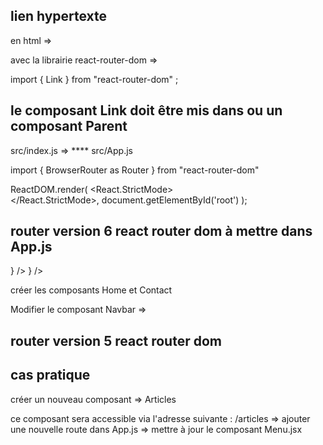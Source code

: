 ## lien hypertexte

en html => <a href=""></a>

avec la librairie react-router-dom => <Link to=""></Link>

import { Link } from "react-router-dom" ;

## le composant Link doit être mis dans <BrowserRouter> ou un composant Parent

src/index.js => ****
src/App.js

import { BrowserRouter as Router } from "react-router-dom"

ReactDOM.render(
  <React.StrictMode>
    <Router>
      <App />
    </Router>  
  </React.StrictMode>,
  document.getElementById('root')
);

## router version 6 react router dom à mettre dans App.js

<Routes>
    <Route path="/" element={<Home />} />
    <Route path="/contact" element={<Contact />} />
</Routes>

créer les composants Home et Contact 

Modifier le composant Navbar => <Link to="/"> <Link to="/contact"> 


## router version 5 react router dom

<Switch>
    <Route path="/" exact component={Home} />
    <Route path="/contact" component={Contact} />
</Switch>

## cas pratique 

créer un nouveau composant => Articles 

ce composant sera accessible via l'adresse suivante : /articles
=> ajouter une nouvelle route dans App.js 
=> mettre à jour le composant Menu.jsx 